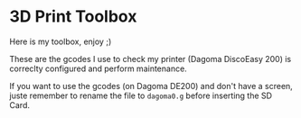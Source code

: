 # 3D Print Toolbox

Here is my toolbox, enjoy ;)

These are the gcodes I use to check my printer (Dagoma DiscoEasy 200) is correclty configured and perform maintenance.

If you want to use the gcodes (on Dagoma DE200) and don't have a screen, juste remember to rename the file to `dagoma0.g` before inserting the SD Card.
